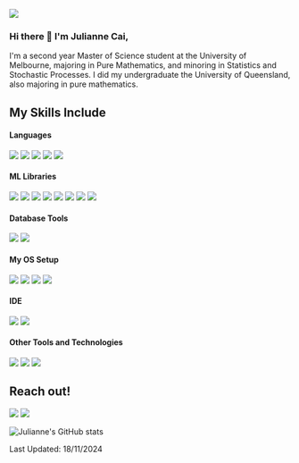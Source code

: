 ![](https://komarev.com/ghpvc/?username=JulianneCai)

### Hi there 👋 I'm Julianne Cai,

I'm a second year Master of Science student at the University of Melbourne, majoring in Pure Mathematics, and minoring in Statistics and Stochastic Processes. I did my undergraduate the University of Queensland, also majoring in pure mathematics.

## My Skills Include

<h4> Languages </h4>
<span> 
  <img src="https://img.shields.io/badge/Python-14354C?style=for-the-badge&logo=python&logoColor=white">
  <img src="https://img.shields.io/badge/Java-ED8B00?style=for-the-badge&logo=openjdk&logoColor=white">
  <img src="https://img.shields.io/badge/C-00599C?style=for-the-badge&logo=c&logoColor=white">
  <img src="https://img.shields.io/badge/R-276DC3?style=for-the-badge&logo=r&logoColor=white">
  <img src="https://img.shields.io/badge/MATLAB-white?style=for-the-badge&logo=mcdonalds&logoColor=white&color=c04545">
</span>

<h4> ML Libraries </h4>
<span>
  <img src="https://img.shields.io/badge/scikit--learn-%23F7931E.svg?style=for-the-badge&logo=scikit-learn&logoColor=white">
  <img src="https://img.shields.io/badge/PyTorch-EE4C2C?style=for-the-badge&logo=pytorch&logoColor=white">
  <img src="https://img.shields.io/badge/pandas-%23150458.svg?style=for-the-badge&logo=pandas&logoColor=white">
  <img src="https://img.shields.io/badge/Matplotlib-%23ffffff.svg?style=for-the-badge&logo=Matplotlib&logoColor=black">
  <img src="https://img.shields.io/badge/numpy-%23013243.svg?style=for-the-badge&logo=numpy&logoColor=white">
  <img src="https://img.shields.io/badge/scikit--optimize-000000?style=for-the-badge&logoColor=white">
  <img src="https://img.shields.io/badge/Plotly-%233F4F75.svg?style=for-the-badge&logo=plotly&logoColor=white">
  <img src="https://img.shields.io/badge/xgboost-%8A2BE2?style=for-the-badge&logoColor=black">
</span>

<h4> Database Tools </h4>
<span>
  <img src="https://img.shields.io/badge/SQLite-003B57?style=for-the-badge&logo=sqlite&logoColor=white">
  <img src="https://img.shields.io/badge/MySQL-4479A1?style=for-the-badge&logo=mysql&logoColor=white">
</span>

<h4> My OS Setup </h4>
<span>
  <img src="https://img.shields.io/badge/Linux-FCC624?style=for-the-badge&logo=linux&logoColor=black">
  <img src="https://img.shields.io/badge/Gentoo-54487A?style=for-the-badge&logo=gentoo&logoColor=fff">
  <img src="https://img.shields.io/badge/dwm-1177AA?style=for-the-badge&logo=suckless">
  <img src="https://img.shields.io/badge/X11-F28834?style=for-the-badge&logo=x.org&logoColor=ffffff">
</span>

<h4> IDE </h4>
<span>
<img src="https://img.shields.io/badge/PyCharm-000000?style=for-the-badge&logo=PyCharm&logoColor=white">
<img src="https://custom-icon-badges.demolab.com/badge/Visual%20Studio%20Code-0078d7.svg?style=for-the-badge&logo=vsc&logoColor=white">

<h4> Other Tools and Technologies </h4>
<span>
  <img src="https://img.shields.io/badge/Git-F05032?style=for-the-badge&logo=git&logoColor=white">
  <img src ="https://img.shields.io/badge/Vim-3b883b?style=for-the-badge&logo=vim">
  <img src="https://img.shields.io/badge/-LaTeX-008080?style=for-the-badge&logo=latex&logoColor=white">

</span>

## Reach out!

<a target="_blank" href="https://www.linkedin.com/in/julianne-cai/"><img src="https://img.shields.io/badge/-LinkedIn-0077B5?style=for-the-badge&logo=Linkedin&logoColor=white"></img></a>
<a target="_blank" href="mailto:julianne.cai@outlook.com"><img src="https://img.shields.io/badge/Outlook-0078D4?style=for-the-badge&logo=microsoft-outlook&logoColor=white"></img></a>
<br>
</p>

![Julianne's GitHub stats](https://github-readme-stats.vercel.app/api?username=JulianneCai&hide=contribs,prs)

Last Updated: 18/11/2024

